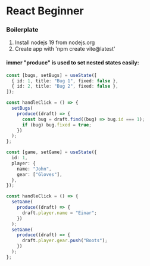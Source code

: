 # React Beginner

### Boilerplate

1. Install nodejs 19 from nodejs.org
2. Create app with 'npm create vite@latest'

#### immer "produce" is used to set nested states easily:

```typescript
const [bugs, setBugs] = useState([
  { id: 1, title: "Bug 1", fixed: false },
  { id: 2, title: "Bug 2", fixed: false },
]);

const handleClick = () => {
  setBugs(
    produce((draft) => {
      const bug = draft.find((bug) => bug.id === 1);
      if (bug) bug.fixed = true;
    })
  );
};
```

```typescript
const [game, setGame] = useState({
  id: 1,
  player: {
    name: "John",
    gear: ["Gloves"],
  },
});

const handleClick = () => {
  setGame(
    produce((draft) => {
      draft.player.name = "Einar";
    })
  );
  setGame(
    produce((draft) => {
      draft.player.gear.push("Boots");
    })
  );
};
```
